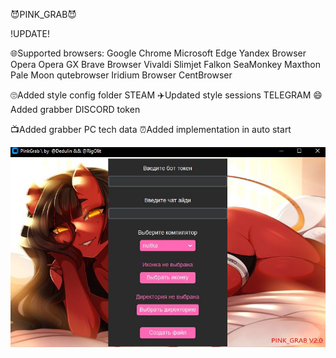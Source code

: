 😈PINK_GRAB😈

!UPDATE!

🌐Supported browsers:
Google Chrome
Microsoft Edge
Yandex Browser
Opera
Opera GX
Brave Browser
Vivaldi
Slimjet
Falkon
SeaMonkey
Maxthon
Pale Moon
qutebrowser
Iridium Browser
CentBrowser

🙄Added style config folder STEAM
✈️Updated style sessions TELEGRAM
😄Added grabber DISCORD token

📺Added grabber PC tech data
⏰Added implementation in auto start

![alt text](https://raw.githubusercontent.com/ZolManStaff/Pink-Grab-STEALER/refs/heads/main/Скриншот%2026-12-2024%20145016.jpg)
